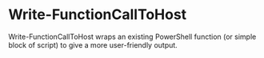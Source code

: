 # Write-FunctionCallToHost
Write-FunctionCallToHost wraps an existing PowerShell function (or simple block of script) to give a more user-friendly output.

